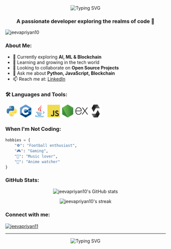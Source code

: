 <div align="center">
  <img src="https://readme-typing-svg.herokuapp.com?font=Fira+Code&size=27&duration=3000&pause=1000&color=3B91F7&center=true&vCenter=true&width=435&lines=Hi+There!+%F0%9F%91%8B;I'm+Jeevapriyan!" alt="Typing SVG" />
</div>

<h3 align="center">A passionate developer exploring the realms of code 🚀</h3>

<p align="left"> <img src="https://komarev.com/ghpvc/?username=jeevapriyan10&label=Profile%20views&color=0e75b6&style=flat" alt="jeevapriyan10" /> </p>

### About Me:

- 🔭 Currently exploring **AI, ML & Blockchain**
- 🌱 Learning and growing in the tech world
- 👯 Looking to collaborate on **Open Source Projects**
- 💬 Ask me about **Python, JavaScript, Blockchain**
- 📫 Reach me at: [LinkedIn](https://www.linkedin.com/in/jeevapriyan11/)

### 🛠️ Languages and Tools:

<p align="left">
<img src="https://raw.githubusercontent.com/devicons/devicon/master/icons/python/python-original.svg" alt="python" width="40" height="40"/>
<img src="https://raw.githubusercontent.com/devicons/devicon/master/icons/cplusplus/cplusplus-original.svg" alt="cplusplus" width="40" height="40"/>
<img src="https://raw.githubusercontent.com/devicons/devicon/master/icons/java/java-original.svg" alt="java" width="40" height="40"/>
<img src="https://raw.githubusercontent.com/devicons/devicon/master/icons/javascript/javascript-original.svg" alt="javascript" width="40" height="40"/>
<img src="https://raw.githubusercontent.com/devicons/devicon/master/icons/nodejs/nodejs-original.svg" alt="nodejs" width="40" height="40"/>
<img src="https://raw.githubusercontent.com/devicons/devicon/master/icons/express/express-original.svg" alt="express" width="40" height="40"/>
<img src="https://raw.githubusercontent.com/devicons/devicon/master/icons/solidity/solidity-original.svg" alt="solidity" width="40" height="40"/>
</p>

### When I'm Not Coding:
```python
hobbies = {
    "⚽": "Football enthusiast",
    "🎮": "Gaming",
    "🎵": "Music lover",
    "🍿": "Anime watcher"
}
```

### GitHub Stats:

<p align="center">
  <img src="https://github-readme-stats.vercel.app/api?username=jeevapriyan10&show_icons=true&theme=tokyonight" alt="jeevapriyan10's GitHub stats" />
</p>

<p align="center">
  <img src="https://github-readme-streak-stats.herokuapp.com/?user=jeevapriyan10&theme=tokyonight" alt="jeevapriyan10's streak" />
</p>

### Connect with me:

<p align="left">
<a href="https://linkedin.com/in/jeevapriyan11" target="blank"><img align="center" src="https://raw.githubusercontent.com/rahuldkjain/github-profile-readme-generator/master/src/images/icons/Social/linked-in-alt.svg" alt="jeevapriyan11" height="30" width="40" /></a>
</p>

---

<div align="center">
  <img src="https://readme-typing-svg.herokuapp.com?font=Fira+Code&size=25&duration=3000&pause=1000&color=3B91F7&center=true&vCenter=true&width=435&lines=Thanks+for+visiting!+%F0%9F%91%8B;Let's+connect+and+collaborate!" alt="Typing SVG" />
</div>
